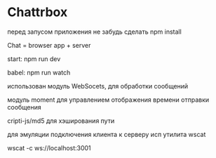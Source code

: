 # Chattrbox

перед запусом приложения не забудь сделать npm install

Chat  = browser app + server

start: npm run dev

babel: npm run watch


использован модуль WebSocets, для обработки сообщений

модуль moment для управлением отображения времени отправки сообщения

cripti-js/md5 для хэширования пути


для эмуляции подключения клиента к серверу исп утилита wscat

wscat -c ws://localhost:3001
